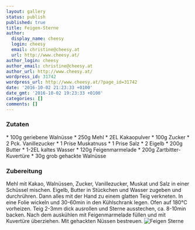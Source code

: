 ```yaml
---
layout: gallery
status: publish
published: true
title: Feigen-Sterne
author:
  display_name: cheesy
  login: cheesy
  email: christine@cheesy.at
  url: http://www.cheesy.at/
author_login: cheesy
author_email: christine@cheesy.at
author_url: http://www.cheesy.at/
wordpress_id: 31742
wordpress_url: http://www.cheesy.at/?page_id=31742
date: '2016-10-02 21:23:33 +0100'
date_gmt: '2016-10-02 19:23:33 +0100'
categories: []
comments: []
---
```

### Zutaten
\* 100g geriebene Walnüsse
\* 250g Mehl
\* 2EL Kakaopulver
\* 100g Zucker
\* 2 Pck. Vanillezucker
\* 1 Prise Muskatnuss
\* 1 Prise Salz
\* 2 Eigelb
\* 200g Butter
\* 1-2EL kaltes Wasser
\* 120g Feigenmarmelade
\* 200g Zartbitter-Kuvertüre
\* 30g grob gehackte Walnüsse
### Zubereitung
Mehl mit Kakao, Walnüssen, Zucker, Vanillezucker, Muskat und Salz in einer Schüssel mischen. Eigelb, Butter in Stückchen und Wasser zugeben und durchrühren. Dann alles mit der Hand zu einem glatten Teig verkneten. In eine Folie wickeln und 30-60min in den Kühlschrank legen. Ofen auf 180°C vorheizen. Teig 2-3mm dick ausrollen und Sterne ausstechen, ca. 8-10min backen. Nach dem auskühlen mit Feigenmarmelade füllen und mit Kuvertüre überziehen. Mit gehackten Nüssen bestreuen.
![Feigen Sterne](http://www.cheesy.at/wp-content/uploads/Feigen-Sterne.jpg)

